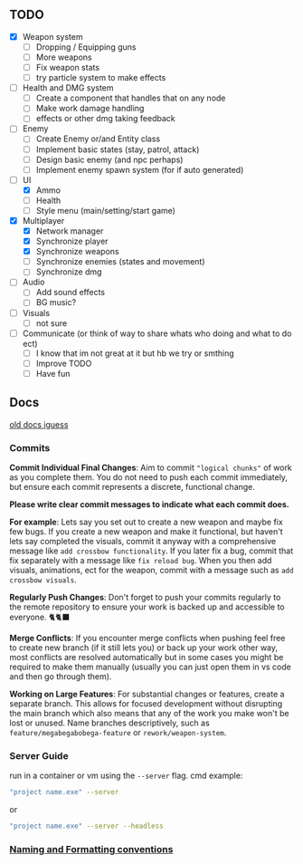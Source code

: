 ## TODO
- [x] Weapon system
  - [ ] Dropping / Equipping guns
  - [ ] More weapons
  - [ ] Fix weapon stats
  - [ ] try particle system to make effects
- [ ] Health and DMG system
  - [ ] Create a component that handles that on any node
  - [ ] Make work damage handling
  - [ ] effects or other dmg taking feedback
- [ ] Enemy
  - [ ] Create Enemy or/and Entity class
  - [ ] Implement basic states (stay, patrol, attack)
  - [ ] Design basic enemy (and npc perhaps)
  - [ ] Implement enemy spawn system (for if auto generated)
- [ ] UI
  - [x] Ammo
  - [ ] Health 
  - [ ] Style menu (main/setting/start game)
- [x] Multiplayer
  - [x] Network manager
  - [x] Synchronize player
  - [x] Synchronize weapons
  - [ ] Synchronize enemies (states and movement)
  - [ ] Synchronize dmg
- [ ] Audio
  - [ ] Add sound effects
  - [ ] BG music?
- [ ] Visuals
  - [ ] not sure
- [ ] Communicate (or think of way to share whats who doing and what to do ect)
  - [ ] I know that im not great at it but hb we try or smthing
  - [ ] Improve TODO
  - [ ] Have fun

## Docs
[old docs iguess](https://www.notion.so)

### Commits 

**Commit Individual Final Changes**: Aim to commit `"logical chunks"` of work as you complete them. You do not need to push each commit immediately, but ensure each commit represents a discrete, functional change.

**Please write clear commit messages to indicate what each commit does.**

**For example**:
Lets say you set out to create a new weapon and maybe fix few bugs. If you create a new weapon and make it functional, but haven't lets say completed the visuals, commit it anyway with a comprehensive message like `add crossbow functionality`.
If you later fix a bug, commit that fix separately with a message like `fix reload bug`.
When you then add visuals, animations, ect for the weapon, commit with a message such as `add crossbow visuals`.

**Regularly Push Changes**: Don't forget to push your commits regularly to the remote repository to ensure your work is backed up and accessible to everyone. 🐈🐈‍⬛

**Merge Conflicts**: If you encounter merge conflicts when pushing feel free to create new branch (if it still lets you) 
or back up your work other way, most conflicts are resolved automatically but in some cases you might be required to make them manually (usually you can just open them in vs code and then go through them).  

**Working on Large Features**: For substantial changes or features, create a separate branch. This allows for focused development without disrupting the main branch which also means that any of the work you make won't be lost or unused. Name branches descriptively, such as `feature/megabegabobega-feature` or `rework/weapon-system`.

### Server Guide

run in a container or vm using the `--server` flag. cmd example:

```bash
"project name.exe" --server
```

or

```bash
"project name.exe" --server --headless
```

### [Naming and Formatting conventions](https://docs.godotengine.org/en/stable/tutorials/scripting/gdscript/gdscript_styleguide.html)

